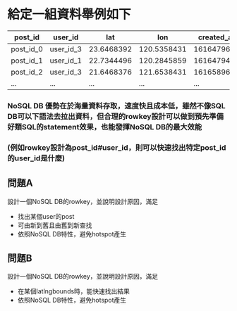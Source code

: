 # 給定一組資料舉例如下

|  post_id  |  user_id  |   lat    |    lon    | created_at |
------------|-----------|----------|-----------|------------|
| post_id_0 | user_id_3 |23.6468392|120.5358431|1616479608  |
| post_id_1 | user_id_1 |22.7344496|120.2845859|1616479408  |
| post_id_2 | user_id_3 |21.6468376|121.6538431|1616589608  |
| ...       | ...       |...       |...        |...         |


### NoSQL DB 優勢在於海量資料存取，速度快且成本低，雖然不像SQL DB可以下語法去拉出資料，但合理的rowkey設計可以做到預先準備好類SQL的statement效果，也能發揮NoSQL DB的最大效能

### (例如rowkey設計為post_id#user_id，則可以快速找出特定post_id的user_id是什麼)

## 問題A
設計一個NoSQL DB的rowkey，並說明設計原因，滿足
   - 找出某個user的post
   - 可由新到舊且由舊到新查找
   - 依照NoSQL DB特性，避免hotspot產生

## 問題B
設計一個NoSQL DB的rowkey，並說明設計原因，滿足
   - 在某個latlngbounds時，能快速找出結果
   - 依照NoSQL DB特性，避免hotspot產生
   